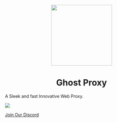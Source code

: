 <p align="center"><img src="https://github.com/Nobodycares-lo/Ghost-Proxy/blob/main/public/Ghost.png" height="200"></p>

<h1 align="center">Ghost Proxy</h1>

A Sleek and fast Innovative Web Proxy.

<img src="https://github.com/Nobodycares-lo/Ghost-Proxy/blob/main/screen.png"></p>

[Join Our Discord](https://discord.gg/mBje25Yqkk)





